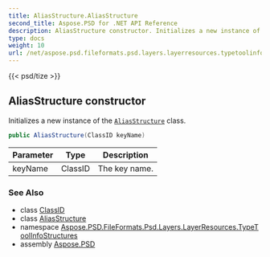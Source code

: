 ```yaml
---
title: AliasStructure.AliasStructure
second_title: Aspose.PSD for .NET API Reference
description: AliasStructure constructor. Initializes a new instance of the AliasStructure class
type: docs
weight: 10
url: /net/aspose.psd.fileformats.psd.layers.layerresources.typetoolinfostructures/aliasstructure/aliasstructure/
---
```

{{< psd/tize >}}
## AliasStructure constructor

Initializes a new instance of the [`AliasStructure`](../) class.

```csharp
public AliasStructure(ClassID keyName)
```

| Parameter | Type | Description |
| --- | --- | --- |
| keyName | ClassID | The key name. |

### See Also

* class [ClassID](../../../aspose.psd.fileformats.psd.layers.layerresources/classid/)
* class [AliasStructure](../)
* namespace [Aspose.PSD.FileFormats.Psd.Layers.LayerResources.TypeToolInfoStructures](../../../aspose.psd.fileformats.psd.layers.layerresources.typetoolinfostructures/)
* assembly [Aspose.PSD](../../../)


